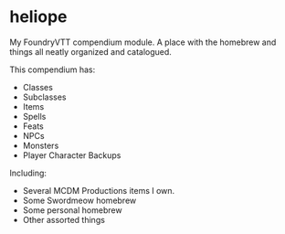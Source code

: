 # heliope
My FoundryVTT compendium module.
A place with the homebrew and things all neatly organized and catalogued.

This compendium has:
- Classes
- Subclasses
- Items
- Spells
- Feats
- NPCs
- Monsters
- Player Character Backups

Including:
- Several MCDM Productions items I own.
- Some Swordmeow homebrew
- Some personal homebrew
- Other assorted things
